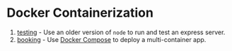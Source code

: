 # Docker Containerization
1. [testing](testing) - Use an older version of `node` to run and test an express server.
2. [booking](booking) - Use [Docker Compose](https://docs.docker.com/compose/) to deploy a multi-container app.
